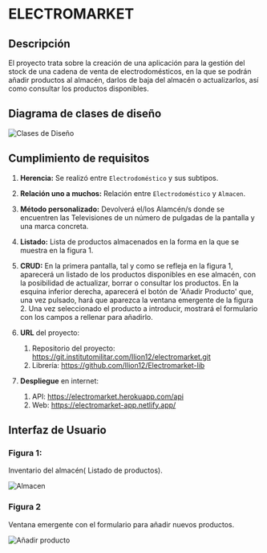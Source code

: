 # ELECTROMARKET

## Descripción

El proyecto trata sobre la creación de una aplicación para la gestión del stock de una cadena de venta de electrodomésticos, en la que se podrán añadir productos al almacén, darlos de baja del almacén o actualizarlos, así como consultar los productos disponibles. 

## Diagrama de clases de diseño

![Clases de Diseño](https://git.institutomilitar.com/Ilion12/electromarket/-/wikis/imagenes/diagramaClases.png)

## Cumplimiento de requisitos

1. **Herencia:** Se realizó entre `Electrodoméstico` y sus subtipos.

2. **Relación uno a muchos:** Relación entre `Electrodoméstico` y `Almacen`.

3. **Método personalizado:** Devolverá el/los Alamcén/s donde se encuentren las Televisiones de un número de pulgadas de la pantalla y una marca concreta. 

4. **Listado:** Lista de productos almacenados en la forma en la que se muestra en la figura 1.

5. **CRUD:** En la primera pantalla, tal y como se refleja en la figura 1, aparecerá un listado de los productos disponibles en ese almacén, con la posibilidad de actualizar, borrar o consultar los productos. 
En la esquina inferior derecha,  aparecerá el botón de 'Añadir Producto' que, una vez pulsado, hará que aparezca la ventana emergente de la figura 2. Una vez seleccionado el producto a introducir, mostrará el formulario con los campos a rellenar para añadirlo.

6. **URL** del proyecto: 
    
    1. Repositorio del proyecto:
        https://git.institutomilitar.com/Ilion12/electromarket.git
    2. Librería: 
        https://github.com/Ilion12/Electromarket-lib
    
7. **Despliegue** en internet:

    1. API: https://electromarket.herokuapp.com/api
    2. Web: https://electromarket-app.netlify.app/

## Interfaz de Usuario

### Figura 1: 

Inventario del almacén( Listado de productos).

![Almacen](https://git.institutomilitar.com/Ilion12/electromarket/-/wikis/imagenes/almacen.png)

### Figura 2

Ventana emergente con el formulario para añadir nuevos productos.

![Añadir producto](https://git.institutomilitar.com/Ilion12/electromarket/-/wikis/imagenes/aadir_producto.png)



